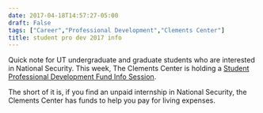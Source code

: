 ```yaml
---
date: 2017-04-18T14:57:27-05:00
draft: False
tags: ["Career","Professional Development","Clements Center"]
title: student pro dev 2017 info
---
```


Quick note for UT undergraduate and graduate students who are interested in National Security. This week, The Clements Center is holding a [Student Professional Development Fund Info Session](https://www.clementscenter.org/events/item/1121-spdf-info). 

The short of it is, if you find an unpaid internship in National Security, the Clements Center has funds to help you pay for living expenses.
